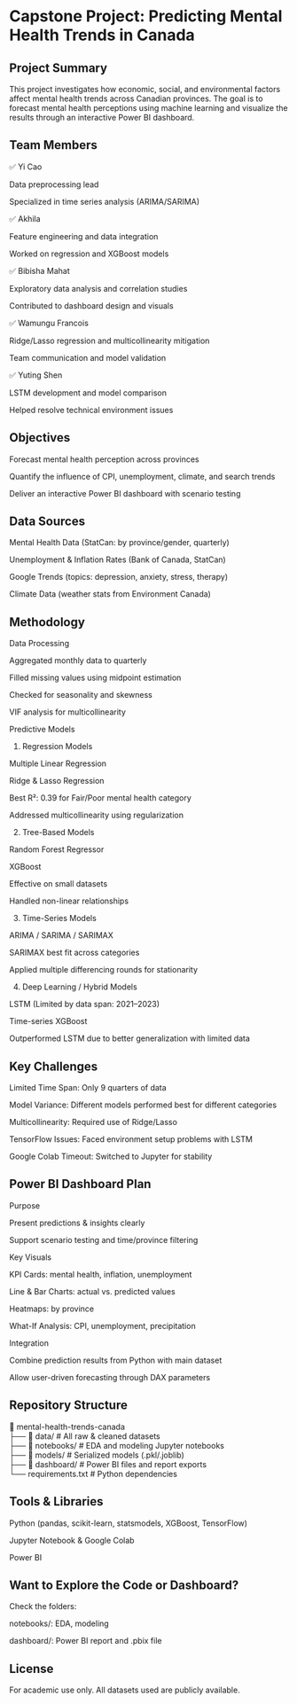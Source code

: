 # Capstone Project: Predicting Mental Health Trends in Canada

## Project Summary

This project investigates how economic, social, and environmental factors affect mental health trends across Canadian provinces. The goal is to forecast mental health perceptions using machine learning and visualize the results through an interactive Power BI dashboard.

## Team Members

✅ Yi Cao

Data preprocessing lead

Specialized in time series analysis (ARIMA/SARIMA)


✅ Akhila

Feature engineering and data integration

Worked on regression and XGBoost models


✅ Bibisha Mahat

Exploratory data analysis and correlation studies

Contributed to dashboard design and visuals



✅ Wamungu Francois

Ridge/Lasso regression and multicollinearity mitigation

Team communication and model validation


✅ Yuting Shen

LSTM development and model comparison

Helped resolve technical environment issues


## Objectives

Forecast mental health perception across provinces

Quantify the influence of CPI, unemployment, climate, and search trends

Deliver an interactive Power BI dashboard with scenario testing

## Data Sources

Mental Health Data (StatCan: by province/gender, quarterly)

Unemployment & Inflation Rates (Bank of Canada, StatCan)

Google Trends (topics: depression, anxiety, stress, therapy)

Climate Data (weather stats from Environment Canada)

## Methodology

Data Processing

Aggregated monthly data to quarterly

Filled missing values using midpoint estimation

Checked for seasonality and skewness

VIF analysis for multicollinearity

Predictive Models

1. Regression Models

Multiple Linear Regression

Ridge & Lasso Regression

Best R²: 0.39 for Fair/Poor mental health category

Addressed multicollinearity using regularization

2. Tree-Based Models

Random Forest Regressor

XGBoost

Effective on small datasets

Handled non-linear relationships

3. Time-Series Models

ARIMA / SARIMA / SARIMAX

SARIMAX best fit across categories

Applied multiple differencing rounds for stationarity

4. Deep Learning / Hybrid Models

LSTM (Limited by data span: 2021–2023)

Time-series XGBoost

Outperformed LSTM due to better generalization with limited data

## Key Challenges

Limited Time Span: Only 9 quarters of data

Model Variance: Different models performed best for different categories

Multicollinearity: Required use of Ridge/Lasso

TensorFlow Issues: Faced environment setup problems with LSTM

Google Colab Timeout: Switched to Jupyter for stability

## Power BI Dashboard Plan

Purpose

Present predictions & insights clearly

Support scenario testing and time/province filtering

Key Visuals

KPI Cards: mental health, inflation, unemployment

Line & Bar Charts: actual vs. predicted values

Heatmaps: by province

What-If Analysis: CPI, unemployment, precipitation

Integration

Combine prediction results from Python with main dataset

Allow user-driven forecasting through DAX parameters

## Repository Structure

📂 mental-health-trends-canada  
 ├── 📂 data/                 # All raw & cleaned datasets  
 ├── 📂 notebooks/           # EDA and modeling Jupyter notebooks  
 ├── 📂 models/              # Serialized models (.pkl/.joblib)  
 ├── 📂 dashboard/           # Power BI files and report exports  
 └── requirements.txt        # Python dependencies  

## Tools & Libraries

Python (pandas, scikit-learn, statsmodels, XGBoost, TensorFlow)

Jupyter Notebook & Google Colab

Power BI

## Want to Explore the Code or Dashboard?

Check the folders:

notebooks/: EDA, modeling

dashboard/: Power BI report and .pbix file

## License

For academic use only. All datasets used are publicly available.

